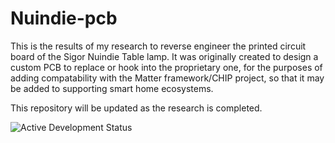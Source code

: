 # Nuindie-pcb

This is the results of my research to reverse engineer the printed circuit board of the Sigor Nuindie Table lamp.
It was originally created to design a custom PCB to replace or hook into the proprietary one, for the purposes of adding compatability with the Matter framework/CHIP project, so that it may be added to supporting smart home ecosystems.

This repository will be updated as the research is completed.

![Active Development Status](https://img.shields.io/badge/Status-Active_Development-green)

